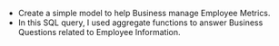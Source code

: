 - Create a simple model to help Business manage Employee Metrics.
- In this SQL query, I used aggregate functions to answer Business Questions related to Employee Information.
